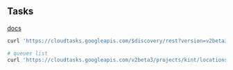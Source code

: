 Tasks
-

[docs](https://cloud.google.com/tasks/docs/)

````bash
curl 'https://cloudtasks.googleapis.com/$discovery/rest?version=v2beta3' | jq

# queues list
curl 'https://cloudtasks.googleapis.com/v2beta3/projects/kint/locations/us-central/queues'
````
